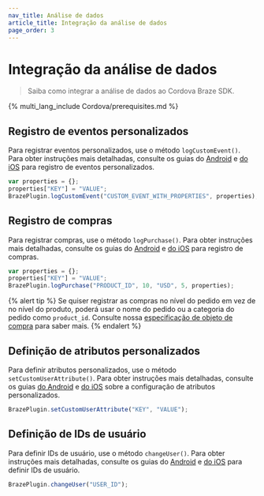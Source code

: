 ```yaml
---
nav_title: Análise de dados
article_title: Integração da análise de dados
page_order: 3
---
```


# Integração da análise de dados

> Saiba como integrar a análise de dados ao Cordova Braze SDK.

{% multi_lang_include Cordova/prerequisites.md %}

## Registro de eventos personalizados

Para registrar eventos personalizados, use o método `logCustomEvent()`. Para obter instruções mais detalhadas, consulte os guias do [Android]({{site.baseurl}}/developer_guide/platform_integration_guides/android/analytics/tracking_custom_events/#tracking-custom-events) e [do iOS]({{site.baseurl}}/developer_guide/platform_integration_guides/swift/analytics/tracking_custom_events/) para registro de eventos personalizados.

```javascript
var properties = {};
properties["KEY"] = "VALUE";
BrazePlugin.logCustomEvent("CUSTOM_EVENT_WITH_PROPERTIES", properties);
```

## Registro de compras

Para registrar compras, use o método `logPurchase()`. Para obter instruções mais detalhadas, consulte os guias do [Android]({{site.baseurl}}/developer_guide/platform_integration_guides/android/analytics/logging_purchases/#logging-purchases) e [do iOS]({{site.baseurl}}/developer_guide/platform_integration_guides/swift/analytics/logging_purchases/) para registro de compras.

```javascript
var properties = {};
properties["KEY"] = "VALUE";
BrazePlugin.logPurchase("PRODUCT_ID", 10, "USD", 5, properties);
```

{% alert tip %}
Se quiser registrar as compras no nível do pedido em vez de no nível do produto, poderá usar o nome do pedido ou a categoria do pedido como `product_id`. Consulte nossa [especificação de objeto de compra]({{site.baseurl}}/api/objects_filters/purchase_object/#product-id-naming-conventions) para saber mais.
{% endalert %}

## Definição de atributos personalizados

Para definir atributos personalizados, use o método `setCustomUserAttribute()`. Para obter instruções mais detalhadas, consulte os guias [do Android]({{site.baseurl}}/developer_guide/platform_integration_guides/android/analytics/setting_custom_attributes/) e [do iOS]({{site.baseurl}}/developer_guide/platform_integration_guides/swift/analytics/setting_custom_attributes/) sobre a configuração de atributos personalizados.

```javascript
BrazePlugin.setCustomUserAttribute("KEY", "VALUE");
```

## Definição de IDs de usuário

Para definir IDs de usuário, use o método `changeUser()`. Para obter instruções mais detalhadas, consulte os guias do [Android]({{site.baseurl}}/developer_guide/platform_integration_guides/android/analytics/setting_user_ids/) e [do iOS]({{site.baseurl}}/developer_guide/platform_integration_guides/swift/analytics/setting_user_ids/) para definir IDs de usuário.

```javascript
BrazePlugin.changeUser("USER_ID");
```
